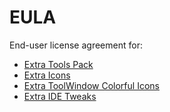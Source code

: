 <show-structure for="chapter,procedure,tab,def"/>

# EULA

End-user license agreement for:

- [Extra Tools Pack](https://plugins.jetbrains.com/plugin/24559-extra-tools-pack/eula)
- [Extra Icons](https://plugins.jetbrains.com/plugin/11058-extra-icons/eula)
- [Extra ToolWindow Colorful Icons](https://plugins.jetbrains.com/plugin/16604-extra-toolwindow-colorful-icons/eula)
- [Extra IDE Tweaks](https://plugins.jetbrains.com/plugin/23927-extra-ide-tweaks/eula)
